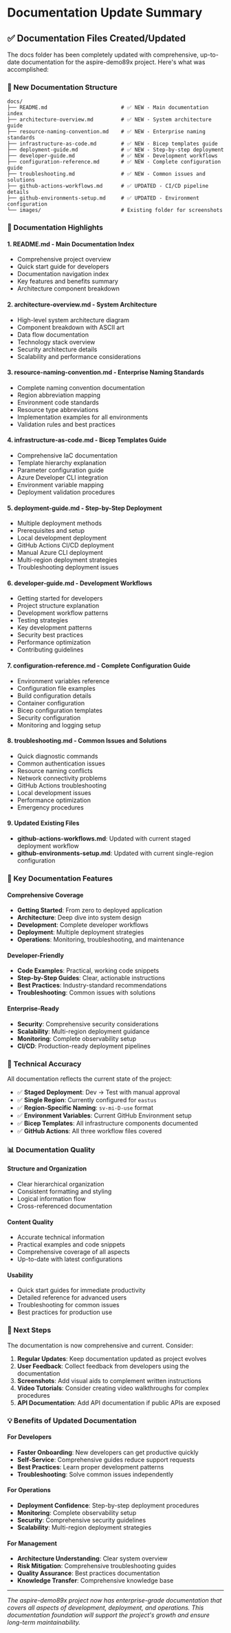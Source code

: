 # Documentation Update Summary

## ✅ Documentation Files Created/Updated

The docs folder has been completely updated with comprehensive, up-to-date documentation for the aspire-demo89x project. Here's what was accomplished:

### 📁 New Documentation Structure

```
docs/
├── README.md                        # ✅ NEW - Main documentation index
├── architecture-overview.md         # ✅ NEW - System architecture guide
├── resource-naming-convention.md    # ✅ NEW - Enterprise naming standards
├── infrastructure-as-code.md        # ✅ NEW - Bicep templates guide
├── deployment-guide.md              # ✅ NEW - Step-by-step deployment
├── developer-guide.md               # ✅ NEW - Development workflows
├── configuration-reference.md       # ✅ NEW - Complete configuration guide
├── troubleshooting.md               # ✅ NEW - Common issues and solutions
├── github-actions-workflows.md      # ✅ UPDATED - CI/CD pipeline details
├── github-environments-setup.md     # ✅ UPDATED - Environment configuration
└── images/                          # Existing folder for screenshots
```

### 📖 Documentation Highlights

#### 1. **README.md** - Main Documentation Index

- Comprehensive project overview
- Quick start guide for developers
- Documentation navigation index
- Key features and benefits summary
- Architecture component breakdown

#### 2. **architecture-overview.md** - System Architecture

- High-level system architecture diagram
- Component breakdown with ASCII art
- Data flow documentation
- Technology stack overview
- Security architecture details
- Scalability and performance considerations

#### 3. **resource-naming-convention.md** - Enterprise Naming Standards

- Complete naming convention documentation
- Region abbreviation mapping
- Environment code standards
- Resource type abbreviations
- Implementation examples for all environments
- Validation rules and best practices

#### 4. **infrastructure-as-code.md** - Bicep Templates Guide

- Comprehensive IaC documentation
- Template hierarchy explanation
- Parameter configuration guide
- Azure Developer CLI integration
- Environment variable mapping
- Deployment validation procedures

#### 5. **deployment-guide.md** - Step-by-Step Deployment

- Multiple deployment methods
- Prerequisites and setup
- Local development deployment
- GitHub Actions CI/CD deployment
- Manual Azure CLI deployment
- Multi-region deployment strategies
- Troubleshooting deployment issues

#### 6. **developer-guide.md** - Development Workflows

- Getting started for developers
- Project structure explanation
- Development workflow patterns
- Testing strategies
- Key development patterns
- Security best practices
- Performance optimization
- Contributing guidelines

#### 7. **configuration-reference.md** - Complete Configuration Guide

- Environment variables reference
- Configuration file examples
- Build configuration details
- Container configuration
- Bicep configuration templates
- Security configuration
- Monitoring and logging setup

#### 8. **troubleshooting.md** - Common Issues and Solutions

- Quick diagnostic commands
- Common authentication issues
- Resource naming conflicts
- Network connectivity problems
- GitHub Actions troubleshooting
- Local development issues
- Performance optimization
- Emergency procedures

#### 9. **Updated Existing Files**

- **github-actions-workflows.md**: Updated with current staged deployment workflow
- **github-environments-setup.md**: Updated with current single-region configuration

### 🎯 Key Documentation Features

#### Comprehensive Coverage

- **Getting Started**: From zero to deployed application
- **Architecture**: Deep dive into system design
- **Development**: Complete developer workflows
- **Deployment**: Multiple deployment strategies
- **Operations**: Monitoring, troubleshooting, and maintenance

#### Developer-Friendly

- **Code Examples**: Practical, working code snippets
- **Step-by-Step Guides**: Clear, actionable instructions
- **Best Practices**: Industry-standard recommendations
- **Troubleshooting**: Common issues with solutions

#### Enterprise-Ready

- **Security**: Comprehensive security considerations
- **Scalability**: Multi-region deployment guidance
- **Monitoring**: Complete observability setup
- **CI/CD**: Production-ready deployment pipelines

### 🔧 Technical Accuracy

All documentation reflects the current state of the project:

- ✅ **Staged Deployment**: Dev → Test with manual approval
- ✅ **Single Region**: Currently configured for `eastus`
- ✅ **Region-Specific Naming**: `sv-mi-D-use` format
- ✅ **Environment Variables**: Current GitHub Environment setup
- ✅ **Bicep Templates**: All infrastructure components documented
- ✅ **GitHub Actions**: All three workflow files covered

### 📊 Documentation Quality

#### Structure and Organization

- Clear hierarchical organization
- Consistent formatting and styling
- Logical information flow
- Cross-referenced documentation

#### Content Quality

- Accurate technical information
- Practical examples and code snippets
- Comprehensive coverage of all aspects
- Up-to-date with latest configurations

#### Usability

- Quick start guides for immediate productivity
- Detailed reference for advanced users
- Troubleshooting for common issues
- Best practices for production use

### 🚀 Next Steps

The documentation is now comprehensive and current. Consider:

1. **Regular Updates**: Keep documentation updated as project evolves
2. **User Feedback**: Collect feedback from developers using the documentation
3. **Screenshots**: Add visual aids to complement written instructions
4. **Video Tutorials**: Consider creating video walkthroughs for complex procedures
5. **API Documentation**: Add API documentation if public APIs are exposed

### 💡 Benefits of Updated Documentation

#### For Developers

- **Faster Onboarding**: New developers can get productive quickly
- **Self-Service**: Comprehensive guides reduce support requests
- **Best Practices**: Learn proper development patterns
- **Troubleshooting**: Solve common issues independently

#### For Operations

- **Deployment Confidence**: Step-by-step deployment procedures
- **Monitoring**: Complete observability setup
- **Security**: Comprehensive security guidelines
- **Scalability**: Multi-region deployment strategies

#### For Management

- **Architecture Understanding**: Clear system overview
- **Risk Mitigation**: Comprehensive troubleshooting guides
- **Quality Assurance**: Best practices documentation
- **Knowledge Transfer**: Comprehensive knowledge base

---

_The aspire-demo89x project now has enterprise-grade documentation that covers all aspects of development, deployment, and operations. This documentation foundation will support the project's growth and ensure long-term maintainability._
